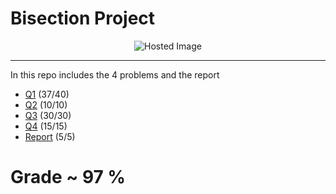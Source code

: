 # Bisection Project 

<div align="center">
  <img src="https://www.allmath.com/storage/2024/May/bisectiongraphicalrepresentaion_8.jpg" alt="Hosted Image" />
</div>

---

In this repo includes the 4 problems and the report 
- [Q1](./Q1.py) (37/40)
- [Q2](./Q2.py) (10/10)
- [Q3](./Q3.py) (30/30)
- [Q4](./Q4.py) (15/15)
- [Report](./Report.pdf) (5/5) 

# Grade ~ 97 %





